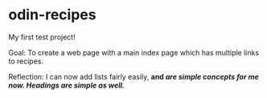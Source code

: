 # odin-recipes

My first test project!

Goal: To create a web page with a main index page which has multiple links to recipes. 


Reflection: I can now add lists fairly easily, <strong> and <em> are simple concepts for me now. Headings are simple as well. 